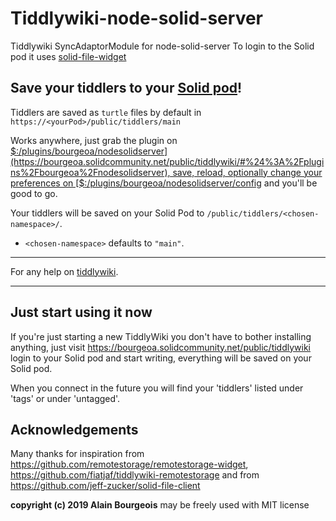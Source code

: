 # Tiddlywiki-node-solid-server

Tiddlywiki SyncAdaptorModule for node-solid-server
To login to the Solid pod it uses [solid-file-widget](https://github.com/bourgeoa/solid-file-widget)

## Save your tiddlers to your [Solid pod](https://github.com/solid/node-solid-server)!

Tiddlers are saved as `turtle` files by default in `https://<yourPod>/public/tiddlers/main`

Works anywhere, just grab the plugin on [$:/plugins/bourgeoa/nodesolidserver](https://bourgeoa.solidcommunity.net/public/tiddlywiki/#%24%3A%2Fplugins%2Fbourgeoa%2Fnodesolidserver), save, reload, optionally change your preferences on [$:/plugins/bourgeoa/nodesolidserver/config](https://bourgeoa.solid.community/public/tiddlywiki/#%24%3A%2Fplugins%2Fbourgeoa%2Fnodesolidserver) and you'll be good to go.

Your tiddlers will be saved on your Solid Pod to `/public/tiddlers/<chosen-namespace>/`.

  * `<chosen-namespace>` defaults to `"main"`.

---
For any help on [tiddlywiki](https://tiddlywiki.com/).

---

## Just start using it now

If you're just starting a new TiddlyWiki you don't have to bother installing anything, just visit https://bourgeoa.solidcommunity.net/public/tiddlywiki
login to your Solid pod and start writing, everything will be saved on your Solid pod.

When you connect in the future you will find your 'tiddlers' listed under 'tags' or under 'untagged'.

## Acknowledgements

Many thanks for inspiration from https://github.com/remotestorage/remotestorage-widget, https://github.com/fiatjaf/tiddlywiki-remotestorage
and from https://github.com/jeff-zucker/solid-file-client
 

**copyright (c) 2019 Alain Bourgeois** may be freely used with MIT license
